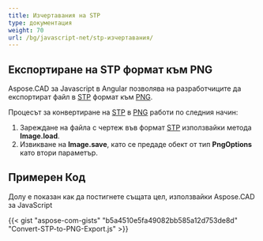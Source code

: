 ```yaml
---
title: Изчертавания на STP
type: документация
weight: 70
url: /bg/javascript-net/stp-изчертавания/
---
```


## **Експортиране на STP формат към PNG**

Aspose.CAD за Javascript в Angular позволява на разработчиците да експортират файл в [STP](https://docs.fileformat.com/3d/stp/) формат към [PNG](https://docs.fileformat.com/image/png/).

Процесът за конвертиране на [STP](https://docs.fileformat.com/3d/stp/) в [PNG](https://docs.fileformat.com/image/png/) работи по следния начин:

1. Зареждане на файла с чертеж във формат [STP](https://docs.fileformat.com/3d/stp/) използвайки метода **Image.load**.
2. Извикване на **Image.save**, като се предаде обект от тип **PngOptions** като втори параметър.

## Примерен Код

Долу е показан как да постигнете същата цел, използвайки Aspose.CAD за JavaScript

{{< gist "aspose-com-gists" "b5a4510e5fa49082bb585a12d753de8d" "Convert-STP-to-PNG-Export.js" >}}
